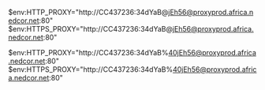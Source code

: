 $env:HTTP_PROXY="http://CC437236:34dYaB@jEh56@proxyprod.africa.nedcor.net:80"
$env:HTTPS_PROXY="http://CC437236:34dYaB@jEh56@proxyprod.africa.nedcor.net:80"

$env:HTTP_PROXY="http://CC437236:34dYaB%40jEh56@proxyprod.africa.nedcor.net:80"
$env:HTTPS_PROXY="http://CC437236:34dYaB%40jEh56@proxyprod.africa.nedcor.net:80"
